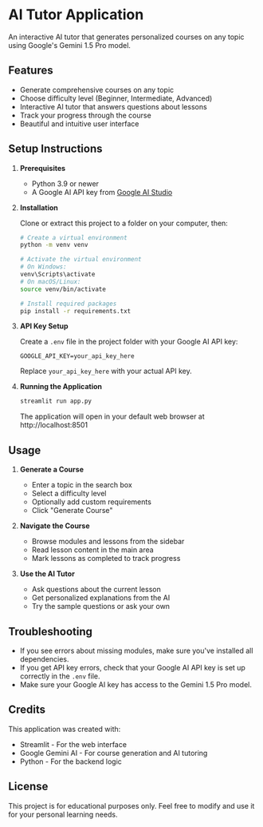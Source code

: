 # AI Tutor Application

An interactive AI tutor that generates personalized courses on any topic using Google's Gemini 1.5 Pro model.

## Features

- Generate comprehensive courses on any topic
- Choose difficulty level (Beginner, Intermediate, Advanced)
- Interactive AI tutor that answers questions about lessons
- Track your progress through the course
- Beautiful and intuitive user interface

## Setup Instructions

1. **Prerequisites**
   - Python 3.9 or newer
   - A Google AI API key from [Google AI Studio](https://makersuite.google.com/)

2. **Installation**

   Clone or extract this project to a folder on your computer, then:

   ```bash
   # Create a virtual environment
   python -m venv venv

   # Activate the virtual environment
   # On Windows:
   venv\Scripts\activate
   # On macOS/Linux:
   source venv/bin/activate

   # Install required packages
   pip install -r requirements.txt
   ```

3. **API Key Setup**

   Create a `.env` file in the project folder with your Google AI API key:
   ```
   GOOGLE_API_KEY=your_api_key_here
   ```
   Replace `your_api_key_here` with your actual API key.

4. **Running the Application**

   ```bash
   streamlit run app.py
   ```

   The application will open in your default web browser at http://localhost:8501

## Usage

1. **Generate a Course**
   - Enter a topic in the search box
   - Select a difficulty level
   - Optionally add custom requirements
   - Click "Generate Course"

2. **Navigate the Course**
   - Browse modules and lessons from the sidebar
   - Read lesson content in the main area
   - Mark lessons as completed to track progress

3. **Use the AI Tutor**
   - Ask questions about the current lesson
   - Get personalized explanations from the AI
   - Try the sample questions or ask your own

## Troubleshooting

- If you see errors about missing modules, make sure you've installed all dependencies.
- If you get API key errors, check that your Google AI API key is set up correctly in the `.env` file.
- Make sure your Google AI key has access to the Gemini 1.5 Pro model.

## Credits

This application was created with:
- Streamlit - For the web interface
- Google Gemini AI - For course generation and AI tutoring
- Python - For the backend logic

## License

This project is for educational purposes only. Feel free to modify and use it for your personal learning needs.